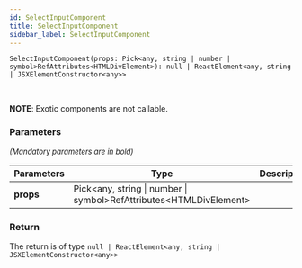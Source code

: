 ```yaml
---
id: SelectInputComponent
title: SelectInputComponent
sidebar_label: SelectInputComponent
---
```


```tsx
SelectInputComponent(props: Pick<any, string | number | symbol>RefAttributes<HTMLDivElement>): null | ReactElement<any, string | JSXElementConstructor<any>>
```
<br/>

**NOTE**: Exotic components are not callable.

### Parameters

<font size="2"><i>(Mandatory parameters are in bold)</i></font>

| Parameters | Type | Description |
| --------- | ---- | ----------- |
| **props** | Pick<any, string \| number \| symbol\>RefAttributes<HTMLDivElement\> |  |


### Return



The return is of type <code>null | ReactElement<any, string | JSXElementConstructor<any\>\></code>